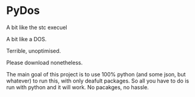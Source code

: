 # PyDos
A bit like the stc execuel

A bit like a DOS.

Terrible, unoptimised.

Please download nonetheless.

The main goal of this project is to use 100% python (and some json, but whatever) to run this, with only deafult packages. So all you have to do is run with python and it will work. No pacakges, no hassle.

